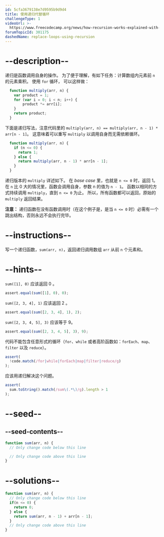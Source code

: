 ```yaml
---
id: 5cfa3679138e7d9595b9d9d4
title: 使用递归代替循环
challengeType: 1
videoUrl: >-
  https://www.freecodecamp.org/news/how-recursion-works-explained-with-flowcharts-and-a-video-de61f40cb7f9/
forumTopicId: 301175
dashedName: replace-loops-using-recursion
---
```


# --description--

递归是函数调用自身的操作。 为了便于理解，有如下任务：计算数组内元素前 `n` 的元素乘积。 使用 `for` 循环， 可以这样做：

```js
  function multiply(arr, n) {
    var product = 1;
    for (var i = 0; i < n; i++) {
        product *= arr[i];
    }
    return product;
  }
```

下面是递归写法，注意代码里的 `multiply(arr, n) == multiply(arr, n - 1) * arr[n - 1]`。 这意味着可以重写 `multiply` 以调用自身而无需依赖循环。

```js
  function multiply(arr, n) {
    if (n <= 0) {
      return 1;
    } else {
      return multiply(arr, n - 1) * arr[n - 1];
    }
  }
```

递归版本的 `multiply` 详述如下。 在 <dfn>base case</dfn> 里，也就是 `n <= 0` 时，返回 1。 在 `n` 比 0 大的情况里，函数会调用自身，参数 n 的值为 `n - 1`。 函数以相同的方式持续调用 `multiply`，直到 `n <= 0` 为止。 所以，所有函数都可以返回，原始的 `multiply` 返回结果。

**注意：** 递归函数在没有函数调用时（在这个例子是，是当 `n <= 0` 时）必需有一个跳出结构，否则永远不会执行完毕。

# --instructions--

写一个递归函数，`sum(arr, n)`，返回递归调用数组 `arr` 从前 `n` 个元素和。

# --hints--

`sum([1], 0)` 应该返回 0 。

```js
assert.equal(sum([1], 0), 0);
```

`sum([2, 3, 4], 1)` 应该返回 2 。

```js
assert.equal(sum([2, 3, 4], 1), 2);
```

`sum([2, 3, 4, 5], 3)` 应该等于 9。

```js
assert.equal(sum([2, 3, 4, 5], 3), 9);
```

代码不能包含任意形式的循环（`for`、`while` 或者高阶函数如：`forEach`、`map`、`filter` 以及 `reduce`）。

```js
assert(
  !code.match(/for|while|forEach|map|filter|reduce/g)
);
```

应该用递归解决这个问题。

```js
assert(
  sum.toString().match(/sum\(.*\)/g).length > 1
);
```

# --seed--

## --seed-contents--

```js
function sum(arr, n) {
  // Only change code below this line

  // Only change code above this line
}
```

# --solutions--

```js
function sum(arr, n) {
  // Only change code below this line
  if(n <= 0) {
    return 0;
  } else {
    return sum(arr, n - 1) + arr[n - 1];
  }
  // Only change code above this line
}
```
